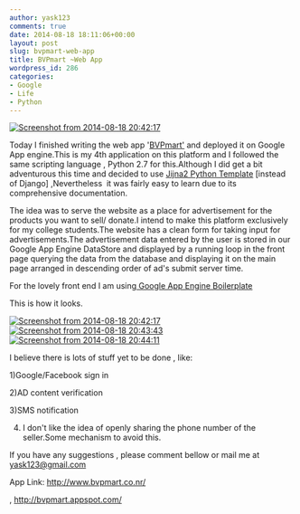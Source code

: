 ```yaml
---
author: yask123
comments: true
date: 2014-08-18 18:11:06+00:00
layout: post
slug: bvpmart-web-app
title: BVPmart ~Web App
wordpress_id: 286
categories:
- Google
- Life
- Python
---
```


[![Screenshot from 2014-08-18 20:42:17](http://yask007.files.wordpress.com/2014/08/screenshot-from-2014-08-18-204217.png)](https://yask007.files.wordpress.com/2014/08/screenshot-from-2014-08-18-204217.png)

Today I finished writing the web app '[BVPmart'](http://www.bvpmart.co.nr/) and deployed it on Google App engine.This is my 4th application on this platform and I followed the same scripting language , Python 2.7 for this.Although I did get a bit adventurous this time and decided to use [Jijna2 Python Template](http://jinja.pocoo.org/) [instead of Django] ,Nevertheless  it was fairly easy to learn due to its comprehensive documentation.

The idea was to serve the website as a place for advertisement for the products you want to sell/ donate.I intend to make this platform exclusively for my college students.The website has a clean form for taking input for advertisements.The advertisement data entered by the user is stored in our Google App Engine DataStore and displayed by a running loop in the front page querying the data from the database and displaying it on the main page arranged in descending order of ad's submit server time.

For the lovely front end I am using[ Google App Engine Boilerplate ](https://github.com/coto/gae-boilerplate)

This is how it looks.

[![Screenshot from 2014-08-18 20:42:17](http://yask007.files.wordpress.com/2014/08/screenshot-from-2014-08-18-204217.png)](https://yask007.files.wordpress.com/2014/08/screenshot-from-2014-08-18-204217.png) [![Screenshot from 2014-08-18 20:43:43](http://yask007.files.wordpress.com/2014/08/screenshot-from-2014-08-18-204343.png)](https://yask007.files.wordpress.com/2014/08/screenshot-from-2014-08-18-204343.png) [![Screenshot from 2014-08-18 20:44:11](http://yask007.files.wordpress.com/2014/08/screenshot-from-2014-08-18-204411.png)](https://yask007.files.wordpress.com/2014/08/screenshot-from-2014-08-18-204411.png)

I believe there is lots of stuff yet to be done , like:

1)Google/Facebook sign in

2)AD content verification

3)SMS notification

4) I don't like the idea of openly sharing the phone number of the seller.Some mechanism to avoid this.

If you have any suggestions , please comment bellow or mail me at yask123@gmail.com

App Link: http://www.bvpmart.co.nr/

, http://bvpmart.appspot.com/
